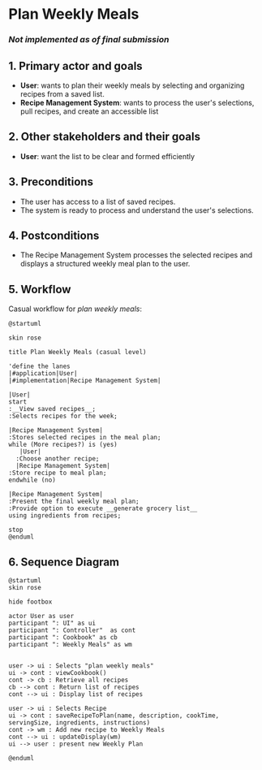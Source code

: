 
# Plan Weekly Meals
### _Not implemented as of final submission_

## 1. Primary actor and goals
* __User__: wants to plan their weekly meals by selecting and organizing recipes from a saved list.
* __Recipe Management System__: wants to process the user's selections, pull recipes, and create an accessible list


## 2. Other stakeholders and their goals

* __User__: want the list to be clear and formed efficiently



## 3. Preconditions

* The user has access to a list of saved recipes.
* The system is ready to process and understand the user's selections.

## 4. Postconditions

* The Recipe Management System processes the selected recipes and displays a structured weekly meal plan to the user.



## 5. Workflow

Casual workflow for _plan weekly meals_:

```plantuml
@startuml

skin rose

title Plan Weekly Meals (casual level)

'define the lanes
|#application|User|
|#implementation|Recipe Management System|

|User|
start
:__View saved recipes__;
:Selects recipes for the week;

|Recipe Management System|
:Stores selected recipes in the meal plan;
while (More recipes?) is (yes)
   |User|
  :Choose another recipe;
  |Recipe Management System|
:Store recipe to meal plan;
endwhile (no)

|Recipe Management System|
:Present the final weekly meal plan;
:Provide option to execute __generate grocery list__
using ingredients from recipes;

stop
@enduml

```


## 6. Sequence Diagram

```plantuml
@startuml
skin rose

hide footbox

actor User as user
participant ": UI" as ui
participant ": Controller"  as cont
participant ": Cookbook" as cb
participant ": Weekly Meals" as wm


user -> ui : Selects "plan weekly meals"
ui -> cont : viewCookbook()
cont -> cb : Retrieve all recipes
cb --> cont : Return list of recipes
cont --> ui : Display list of recipes

user -> ui : Selects Recipe 
ui -> cont : saveRecipeToPlan(name, description, cookTime, servingSize, ingredients, instructions)
cont -> wm : Add new recipe to Weekly Meals
cont --> ui : updateDisplay(wm)
ui --> user : present new Weekly Plan

@enduml
````


